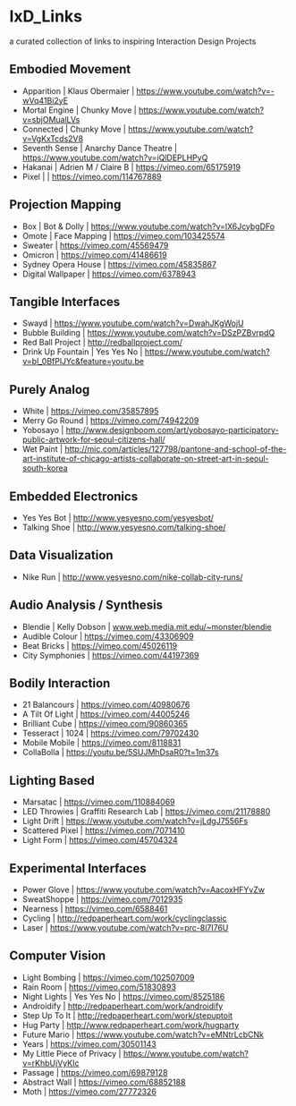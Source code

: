 # IxD_Links
a curated collection of links to inspiring Interaction Design Projects


## Embodied Movement

* Apparition | Klaus Obermaier | https://www.youtube.com/watch?v=-wVq41Bi2yE
* Mortal Engine | Chunky Move | https://www.youtube.com/watch?v=sbjOMualLVs
* Connected | Chunky Move | https://www.youtube.com/watch?v=VgKxTcds2V8
* Seventh Sense | Anarchy Dance Theatre | https://www.youtube.com/watch?v=iQlDEPLHPyQ
* Hakanai | Adrien M / Claire B | https://vimeo.com/65175919
* Pixel | | https://vimeo.com/114767889

## Projection Mapping

* Box | Bot & Dolly | https://www.youtube.com/watch?v=lX6JcybgDFo
* Omote | Face Mapping | https://vimeo.com/103425574
* Sweater | https://vimeo.com/45569479
* Omicron | https://vimeo.com/41486619
* Sydney Opera House | https://vimeo.com/45835867
* Digital Wallpaper | https://vimeo.com/6378943

## Tangible Interfaces

* Swayd | https://www.youtube.com/watch?v=DwahJKgWojU
* Bubble Building | https://www.youtube.com/watch?v=DSzPZBvrpdQ
* Red Ball Project | http://redballproject.com/
* Drink Up Fountain | Yes Yes No | https://www.youtube.com/watch?v=bl_0BfPlJYc&feature=youtu.be

## Purely Analog

* White | https://vimeo.com/35857895
* Merry Go Round | https://vimeo.com/74942209
* Yobosayo | http://www.designboom.com/art/yobosayo-participatory-public-artwork-for-seoul-citizens-hall/
* Wet Paint | http://mic.com/articles/127798/pantone-and-school-of-the-art-institute-of-chicago-artists-collaborate-on-street-art-in-seoul-south-korea


## Embedded Electronics

* Yes Yes Bot | http://www.yesyesno.com/yesyesbot/
* Talking Shoe | http://www.yesyesno.com/talking-shoe/

## Data Visualization

* Nike Run | http://www.yesyesno.com/nike-collab-city-runs/

## Audio Analysis / Synthesis

* Blendie | Kelly Dobson | www.web.media.mit.edu/~monster/blendie
* Audible Colour | https://vimeo.com/43306909
* Beat Bricks | https://vimeo.com/45026119
* City Symphonies | https://vimeo.com/44197369



## Bodily Interaction

* 21 Balancours | https://vimeo.com/40980676
* A Tilt Of Light | https://vimeo.com/44005246
* Brilliant Cube | https://vimeo.com/90860365
* Tesseract | 1024 | https://vimeo.com/79702430
* Mobile Mobile | https://vimeo.com/8118831
* CollaBolla | https://youtu.be/5SUJMhDsaR0?t=1m37s


## Lighting Based

* Marsatac | https://vimeo.com/110884069
* LED Throwies | Graffiti Research Lab | https://vimeo.com/21178880
* Light Drift | https://www.youtube.com/watch?v=jLdgJ7556Fs
* Scattered Pixel | https://vimeo.com/7071410
* Light Form | https://vimeo.com/45704324

## Experimental Interfaces

* Power Glove | https://www.youtube.com/watch?v=AacoxHFYvZw
* SweatShoppe | https://vimeo.com/7012935
* Nearness | https://vimeo.com/6588461
* Cycling | http://redpaperheart.com/work/cyclingclassic
* Laser | https://www.youtube.com/watch?v=prc-8l7I76U


## Computer Vision

* Light Bombing | https://vimeo.com/102507009
* Rain Room | https://vimeo.com/51830893
* Night Lights | Yes Yes No | https://vimeo.com/8525186
* Androidify | http://redpaperheart.com/work/androidify
* Step Up To It | http://redpaperheart.com/work/stepuptoit
* Hug Party | http://www.redpaperheart.com/work/hugparty
* Future Mario | https://www.youtube.com/watch?v=eMNtrLcbCNk
* Years | https://vimeo.com/30501143
* My Little Piece of Privacy | https://www.youtube.com/watch?v=rKhbUjVyKIc
* Passage | https://vimeo.com/69879128
* Abstract Wall | https://vimeo.com/68852188
* Moth | https://vimeo.com/27772326
